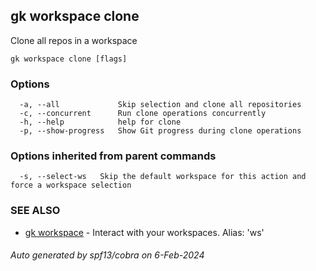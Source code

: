 ## gk workspace clone

Clone all repos in a workspace

```
gk workspace clone [flags]
```

### Options

```
  -a, --all             Skip selection and clone all repositories
  -c, --concurrent      Run clone operations concurrently
  -h, --help            help for clone
  -p, --show-progress   Show Git progress during clone operations
```

### Options inherited from parent commands

```
  -s, --select-ws   Skip the default workspace for this action and force a workspace selection
```

### SEE ALSO

* [gk workspace](gk_workspace.md)	 - Interact with your workspaces. Alias: 'ws'

###### Auto generated by spf13/cobra on 6-Feb-2024
